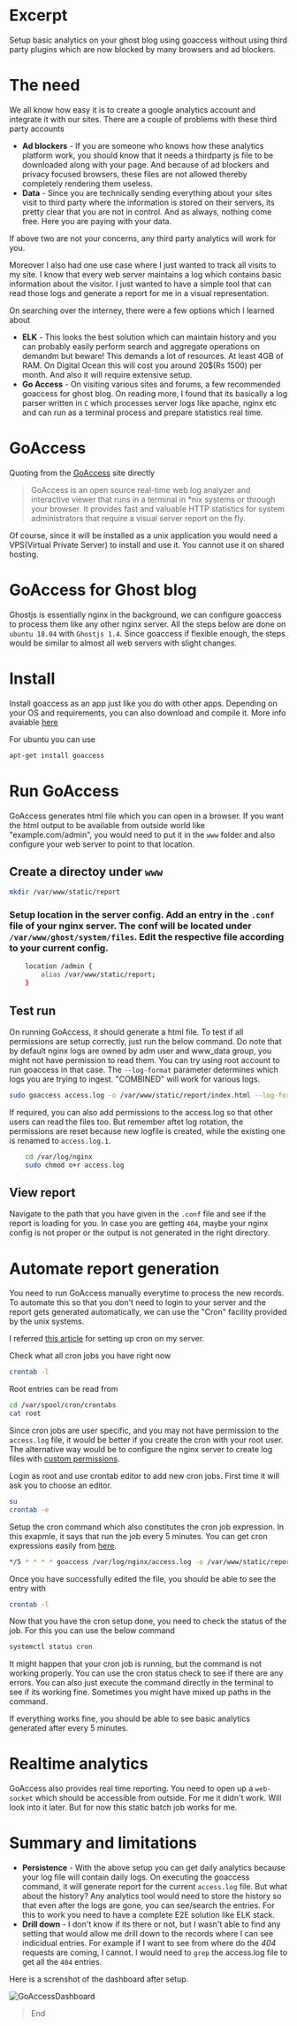 # Excerpt
Setup basic analytics on your ghost blog using goaccess without using third party plugins which are now blocked by many browsers and ad blockers.

# The need
We all know how easy it is to create a google analytics account and integrate it with our sites. There are a couple of problems with these third party accounts 

* **Ad blockers** - If you are someone who knows how these analytics platform work, you should know that it needs a thirdparty js file to be downloaded along with your page. And because of ad blockers and privacy focused browsers, these files are not allowed thereby completely rendering them useless. 
* **Data** - Since you are technically sending everything about your sites visit to third party where the information is stored on their servers, its pretty clear that you are not in control. And as always, nothing come free. Here you are paying with your data.

If above two are not your concerns, any third party analytics will work for you.

Moreover I also had one use case where I just wanted to track all visits to my site. I know that every web server maintains a log which contains basic information about the visitor. I just wanted to have a simple tool that can read those logs and generate a report for me in a visual representation.

On searching over the interney, there were a few options which I learned about
* **ELK** - This looks the best solution which can maintain history and you can probably easily perform search and aggregate operations on demandm but beware! This demands a lot of resources. At least 4GB of RAM. On Digital Ocean this will cost you around 20$(Rs 1500) per month. And also it will require extensive setup.
* **Go Access** - On visiting various sites and forums, a few recommended goaccess for ghost blog. On reading more, I found that its basically a log parser written in `C` which processes server logs like apache, nginx etc and can run as a terminal process and prepare statistics real time.

# GoAccess
Quoting from the [GoAccess](https://goaccess.io/) site directly

>  GoAccess is an open source real-time web log analyzer and interactive viewer that runs in a terminal in *nix systems or through your browser. It provides fast and valuable HTTP statistics for system administrators that require a visual server report on the fly. 

Of course, since it will be installed as a unix application you would need a VPS(Virtual Private Server) to install and use it. You cannot use it on shared hosting.

# GoAccess for Ghost blog
Ghostjs is essentially nginx in the background, we can configure goaccess to process them like any other nginx server. All the steps below are done on `ubuntu 18.04` with `Ghostjs 1.4`. Since goaccess if flexible enough, the steps would be similar to almost all web servers with slight changes.

# Install
Install goaccess as an app just like you do with other apps. Depending on your OS and requirements, you can also download and compile it. More info avaiable [here](https://goaccess.io/download#distro)

For ubuntu you can use
```bash
apt-get install goaccess
```

# Run GoAccess
GoAccess generates html file which you can open in a browser. If you want the html output to be available from outside world like "example.com/admin", you would need to put it in the `www` folder and also configure your web server to point to that location.

## Create a directoy under `www`

```bash
mkdir /var/www/static/report
```

### Setup location in the server config. Add an entry in the `.conf` file of your nginx server. The conf will be located under `/var/www/ghost/system/files`. Edit the respective file according to your current config.

```bash
	location /admin {
        alias /var/www/static/report;
    }
```

## Test run
On running GoAccess, it should generate a html file. To test if all permissions are setup correctly, just run the below command. Do note that by default nginx logs are owned by adm user and www_data group, you might not have permission to read them. You can try using root account to run goaccess in that case. The `--log-format` parameter determines which logs you are trying to ingest. "COMBINED" will work for various logs.

```bash
sudo goaccess access.log -o /var/www/static/report/index.html --log-format=COMBINED
```

If required, you can also add permissions to the access.log so that other users can read the files too. But remember aftet log rotation, the permissions are reset because new logfile is created, while the existing one is renamed to `access.log.1`. 

```bash
	cd /var/log/nginx
	sudo chmod o+r access.log
```

## View report
Navigate to the path that you have given in the `.conf` file and see if the report is loading for you. In case you are getting `404`, maybe your nginx config is not proper or the output is not generated in the right directory.

# Automate report generation
You need to run GoAccess manually everytime to process the new records. To automate this so that you don't need to login to your server and the report gets generated automatically, we can use the "Cron" facility provided by the unix systems.

I referred [this article](https://www.digitalocean.com/community/tutorials/how-to-use-cron-to-automate-tasks-ubuntu-1804) for setting up cron on my server.

Check what all cron jobs you have right now

```bash
crontab -l
```

Root entries can be read from
```bash
cd /var/spool/cron/crontabs
cat root
```

Since cron jobs are user specific, and you may not have permission to the `access.log` file, it would be better if you create the cron with your root user. The alternative way would be to configure the nginx server to create log files with [custom permissions](https://serverfault.com/questions/694707/what-should-be-the-right-logs-permissions-for-nginx-on-centos).

Login as root and use crontab editor to add new cron jobs. First time it will ask you to choose an editor.
```bash
su
crontab -e
```

Setup the cron command which also constitutes the cron job expression. In this exapmle, it says that run the job every 5 minutes. You can get cron expressions easily from [here](https://crontab.tech/every-4-hours).
```bash
*/5 * * * * goaccess /var/log/nginx/access.log -o /var/www/static/report/index.html --log-format=COMBINED
```

Once you have successfully edited the file, you should be able to see the entry with
```bash
crontab -l
```

Now that you have the cron setup done, you need to check the status of the job. For this you can use the below command

```bash
systemctl status cron
```

It might happen that your cron job is running, but the command is not working properly. You can use the cron status check to see if there are any errors. You can also just execute the command directly in the terminal to see if its working fine. Sometimes you might have mixed up paths in the command.

If everything works fine, you should be able to see basic analytics generated after every 5 minutes.

# Realtime analytics
GoAccess also provides real time reporting. You need to open up a `web-socket` which should be accessible from outside. For me it didn't work. Will look into it later. But for now this static batch job works for me.

# Summary and limitations
* **Persistence** - With the above setup you can get daily analytics because your log file will contain daily logs. On executing the goaccess command, it will generate report for the current `access.log` file. But what about the history? Any analytics tool would need to store the history so that even after the logs are gone, you can see/search the entries. For this to work you need to have a complete E2E solution like ELK stack.
* **Drill down** - I don't know if its there or not, but I wasn't able to find any setting that would allow me drill down to the records where I can see indicidual entries. For example if I want to see from where do the *404* requests are coming, I cannot. I would need to `grep` the access.log file to get all the `404` entries.

Here is a screnshot of the dashboard after setup.

![GoAccessDashboard](./images/basic-analytics-using-goaccess/GoAccessTopBrowsers.png)

> End

